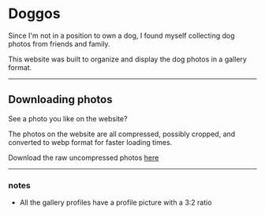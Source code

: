 # Doggos

Since I'm not in a position to own a dog, I found myself collecting dog photos from friends and family.

This website was built to organize and display the dog photos in a gallery format.

---

## Downloading photos

See a photo you like on the website?

The photos on the website are all compressed, possibly cropped, and converted to webp format for faster loading times.

Download the raw uncompressed photos [here](https://github.com/MiTo0o/doggos-raw-files-dump)

---

### notes

- All the gallery profiles have a profile picture with a 3:2 ratio

